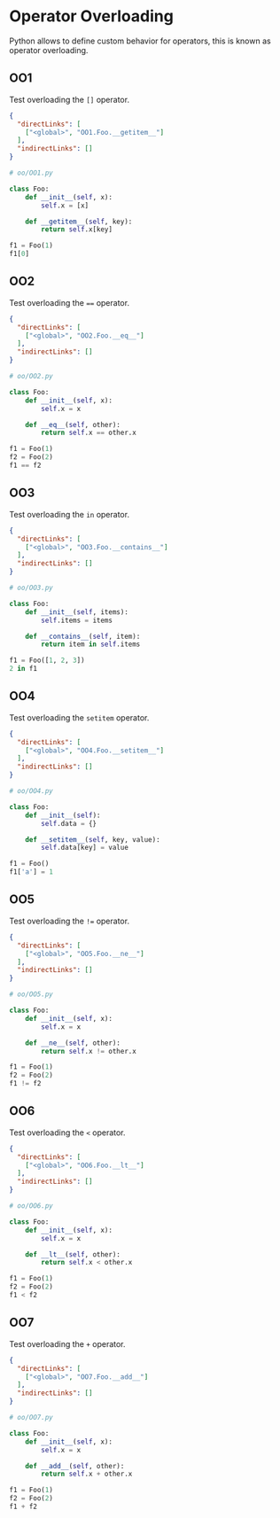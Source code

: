 # Operator Overloading
Python allows to define custom behavior for operators, this is known as operator overloading.

## OO1
[//]: # (MAIN: global)
Test overloading the `[]` operator.

```json
{
  "directLinks": [
    ["<global>", "OO1.Foo.__getitem__"]
  ],
  "indirectLinks": []
}
```
```python
# oo/OO1.py

class Foo:
    def __init__(self, x):
        self.x = [x]

    def __getitem__(self, key):
        return self.x[key]

f1 = Foo(1)
f1[0]
```
[//]: # (END)

## OO2
[//]: # (MAIN: global)
Test overloading the `==` operator.

```json
{
  "directLinks": [
    ["<global>", "OO2.Foo.__eq__"]
  ],
  "indirectLinks": []
}
```
```python
# oo/OO2.py

class Foo:
    def __init__(self, x):
        self.x = x

    def __eq__(self, other):
        return self.x == other.x

f1 = Foo(1)
f2 = Foo(2)
f1 == f2
```
[//]: # (END)

## OO3
[//]: # (MAIN: global)
Test overloading the `in` operator.

```json
{
  "directLinks": [
    ["<global>", "OO3.Foo.__contains__"]
  ],
  "indirectLinks": []
}
```
```python
# oo/OO3.py

class Foo:
    def __init__(self, items):
        self.items = items

    def __contains__(self, item):
        return item in self.items

f1 = Foo([1, 2, 3])
2 in f1
```
[//]: # (END)

## OO4
[//]: # (MAIN: global)
Test overloading the `setitem` operator.

```json
{
  "directLinks": [
    ["<global>", "OO4.Foo.__setitem__"]
  ],
  "indirectLinks": []
}
```
```python
# oo/OO4.py

class Foo:
    def __init__(self):
        self.data = {}

    def __setitem__(self, key, value):
        self.data[key] = value

f1 = Foo()
f1['a'] = 1
```
[//]: # (END)

## OO5
[//]: # (MAIN: global)
Test overloading the `!=` operator.

```json
{
  "directLinks": [
    ["<global>", "OO5.Foo.__ne__"]
  ],
  "indirectLinks": []
}
```
```python
# oo/OO5.py

class Foo:
    def __init__(self, x):
        self.x = x

    def __ne__(self, other):
        return self.x != other.x

f1 = Foo(1)
f2 = Foo(2)
f1 != f2
```
[//]: # (END)

## OO6
[//]: # (MAIN: global)
Test overloading the `<` operator.

```json
{
  "directLinks": [
    ["<global>", "OO6.Foo.__lt__"]
  ],
  "indirectLinks": []
}
```
```python
# oo/OO6.py

class Foo:
    def __init__(self, x):
        self.x = x

    def __lt__(self, other):
        return self.x < other.x

f1 = Foo(1)
f2 = Foo(2)
f1 < f2
```
[//]: # (END)

## OO7
[//]: # (MAIN: global)
Test overloading the `+` operator.

```json
{
  "directLinks": [
    ["<global>", "OO7.Foo.__add__"]
  ],
  "indirectLinks": []
}
```
```python
# oo/OO7.py

class Foo:
    def __init__(self, x):
        self.x = x

    def __add__(self, other):
        return self.x + other.x

f1 = Foo(1)
f2 = Foo(2)
f1 + f2
```
[//]: # (END)

